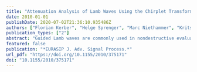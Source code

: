 ```yaml
---
title: "Attenuation Analysis of Lamb Waves Using the Chirplet Transform"
date: 2010-01-01
publishDate: 2020-07-02T21:36:10.935486Z
authors: ["Florian Kerber", "Helge Sprenger", "Marc Niethammer", "Kritsakorn Luangvilai", "Laurence J. Jacobs"]
publication_types: ["2"]
abstract: "Guided Lamb waves are commonly used in nondestructive evaluation to monitor plate-like structures or to characterize properties of composite or layered materials. However, the dispersive propagation and multimode excitability of Lamb waves complicate their analysis. Advanced signal processing techniques are therefore required to resolve both the time and frequency content of the time-domain wave signals. The chirplet transform (CT) has been introduced as a generalized time-frequency representation (TFR) incorporating more flexibility to adjust the window function to the group delay of the signal when compared to the more classical short-time Fourier transform (STFT). Exploiting this additional degree of freedom, this paper applies an adaptive algorithm based on the CT to calculate mode displacement ratios and attenuation of Lamb waves in elastic plate structures. The CT-based algorithm has a clear performance advantage when calculating mode displacement ratios and attenuation for numerically-simulated Lamb wave signals. For experimental data, the CT retains an advantage over the STFT although measurement noise and parameter uncertainties lead to larger overall deviations from the theoretically expected solutions."
featured: false
publication: "*EURASIP J. Adv. Signal Process.*"
url_pdf: "https://doi.org/10.1155/2010/375171"
doi: "10.1155/2010/375171"
---
```


